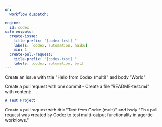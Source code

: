 ```yaml
---
on:
  workflow_dispatch:

engine:
  id: codex
safe-outputs:
  create-issue:
    title-prefix: "[codex-test] "
    labels: [codex, automation, haiku]
    min: 1
  create-pull-request:
    title-prefix: "[codex-test] "
    labels: [codex, automation, bot]
---
```


Create an issue with title "Hello from Codex (multi)" and body "World"

Create a pull request with one commit - Create a file "README-test.md" with content:
   ```markdown
   # Test Project
   ```

Create a pull request with title "Test from Codex (multi)" and body "This pull request was created by Codex to test multi-output functionality in agentic workflows."
